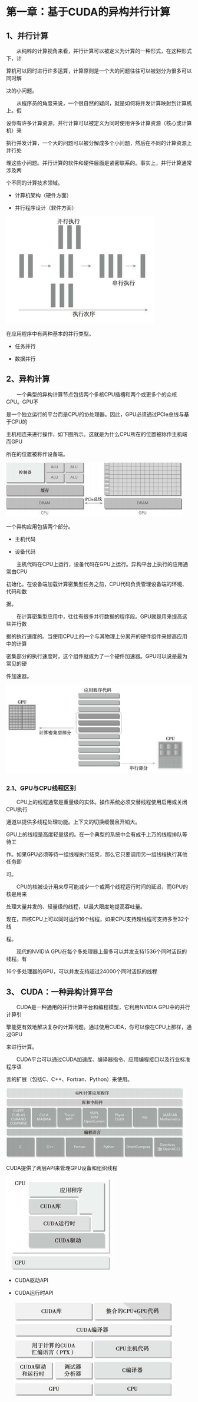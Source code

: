 # 第一章：基于CUDA的异构并行计算

## 1、并行计算

  从纯粹的计算视角来看，并行计算可以被定义为计算的一种形式，在这种形式下，计

算机可以同时进行许多运算，计算原则是一个大的问题往往可以被划分为很多可以同时解

决的小问题。

  从程序员的角度来说，一个很自然的疑问，就是如何将并发计算映射到计算机上。假

设你有许多计算资源，并行计算可以被定义为同时使用许多计算资源（核心或计算机）来

执行并发计算，一个大的问题可以被分解成多个小问题，然后在不同的计算资源上并行处

理这些小问题。并行计算的软件和硬件层面是紧密联系的。事实上，并行计算通常涉及两

个不同的计算技术领域。

* 计算机架构（硬件方面）

* 并行程序设计（软件方面）

![](/Image/专业技能/CUDA/串行和并行比较.jpg)

在应用程序中有两种基本的并行类型。 

- 任务并行 

- 数据并行 

## 2、异构计算

&emsp;&emsp;一个典型的异构计算节点包括两个多核CPU插槽和两个或更多个的众核GPU。GPU不 

是一个独立运行的平台而是CPU的协处理器。因此，GPU必须通过PCIe总线与基于CPU的 

主机相连来进行操作，如下图所示。这就是为什么CPU所在的位置被称作主机端而GPU 

所在的位置被称作设备端。

![](/Image/专业技能/CUDA/CPU-GPU异构.jpg)

一个异构应用包括两个部分。 

- 主机代码 

- 设备代码 

&emsp;&emsp;主机代码在CPU上运行，设备代码在GPU上运行。异构平台上执行的应用通常由CPU 

初始化。在设备端加载计算密集型任务之前，CPU代码负责管理设备端的环境、代码和数 

据。

&emsp;&emsp;在计算密集型应用中，往往有很多并行数据的程序段。GPU就是用来提高这些并行数 

据的执行速度的。当使用CPU上的一个与其物理上分离开的硬件组件来提高应用中的计算 

密集部分的执行速度时，这个组件就成为了一个硬件加速器。GPU可以说是最为常见的硬 

件加速器。

![](/Image/专业技能/CUDA/异构计算结构图.jpg)

### 2.1、GPU与CPU线程区别

&emsp;&emsp;CPU上的线程通常是重量级的实体。操作系统必须交替线程使用启用或关闭CPU执行 

通道以提供多线程处理功能。上下文的切换缓慢且开销大。 

GPU上的线程是高度轻量级的。在一个典型的系统中会有成千上万的线程排队等待工 

作。如果GPU必须等待一组线程执行结束，那么它只要调用另一组线程执行其他任务即 

可。

&emsp;&emsp;CPU的核被设计用来尽可能减少一个或两个线程运行时间的延迟，而GPU的核是用来 

处理大量并发的、轻量级的线程，以最大限度地提高吞吐量。 

现在，四核CPU上可以同时运行16个线程，如果CPU支持超线程可支持多至32个线 

程。

&emsp;&emsp;现代的NVIDIA GPU在每个多处理器上最多可以并发支持1536个同时活跃的线程。有 

16个多处理器的GPU，可以并发支持超过24000个同时活跃的线程



## 3、 CUDA：一种异构计算平台 

&emsp;&emsp;CUDA是一种通用的并行计算平台和编程模型，它利用NVIDIA GPU中的并行计算引 

擎能更有效地解决复杂的计算问题。通过使用CUDA，你可以像在CPU上那样，通过GPU 

来进行计算。 

&emsp;&emsp;CUDA平台可以通过CUDA加速库、编译器指令、应用编程接口以及行业标准程序语 

言的扩展（包括C、C++、Fortran、Python）来使用。

![](/Image/专业技能/CUDA/GPU计算应用程序.jpg)

CUDA提供了两层API来管理GPU设备和组织线程

![](/Image/专业技能/CUDA/CUDAAPI.jpg)

- CUDA驱动API 

- CUDA运行时API 

  ![](/Image/专业技能/CUDA/NVCC编译器.jpg)
